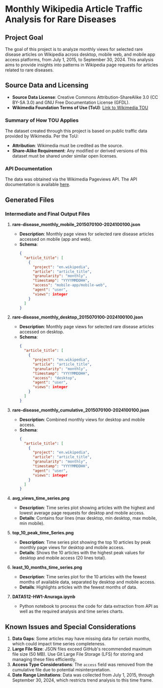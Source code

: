 # Monthly Wikipedia Article Traffic Analysis for Rare Diseases

## Project Goal
The goal of this project is to analyze monthly views for selected rare disease articles on Wikipedia across desktop, mobile web, and mobile app access platforms, from July 1, 2015, to September 30, 2024. This analysis aims to provide insights into patterns in Wikipedia page requests for articles related to rare diseases.

## Source Data and Licensing

- **Source Data License**: Creative Commons Attribution-ShareAlike 3.0 (CC BY-SA 3.0) and GNU Free Documentation License (GFDL).
- **Wikimedia Foundation Terms of Use (ToU)**: [Link to Wikimedia TOU](https://foundation.wikimedia.org/wiki/Terms_of_Use)

### Summary of How TOU Applies
The dataset created through this project is based on public traffic data provided by Wikimedia. Per the ToU:
- **Attribution**: Wikimedia must be credited as the source.
- **Share-Alike Requirement**: Any modified or derived versions of this dataset must be shared under similar open licenses.

### API Documentation
The data was obtained via the Wikimedia Pageviews API. The API documentation is available [here](https://wikitech.wikimedia.org/wiki/Analytics/AQS/Pageviews).

## Generated Files

### Intermediate and Final Output Files
1. **rare-disease_monthly_mobile_2015070100-2024100100.json**  
   - **Description**: Monthly page views for selected rare disease articles accessed on mobile (app and web).
   - **Schema**:
     ```json
     {
       "article_title": [
         {
           "project": "en.wikipedia",
           "article": "article_title",
           "granularity": "monthly",
           "timestamp": "YYYYMMDDHH",
           "access": "mobile-app/mobile-web",
           "agent": "user",
           "views": integer
         }
       ]
     }
     ```

2. **rare-disease_monthly_desktop_2015070100-2024100100.json**  
   - **Description**: Monthly page views for selected rare disease articles accessed on desktop.
   - **Schema**:
     ```json
     {
       "article_title": [
         {
           "project": "en.wikipedia",
           "article": "article_title",
           "granularity": "monthly",
           "timestamp": "YYYYMMDDHH",
           "access": "desktop",
           "agent": "user",
           "views": integer
         }
       ]
     }
     ```

3. **rare-disease_monthly_cumulative_2015070100-2024100100.json**  
   - **Description**: Combined monthly views for desktop and mobile access.
   - **Schema**:
     ```json
     {
       "article_title": [
         {
           "project": "en.wikipedia",
           "article": "article_title",
           "granularity": "monthly",
           "timestamp": "YYYYMMDDHH",
           "agent": "user",
           "views": integer
         }
       ]
     }
     ```

4. **avg_views_time_series.png**  
   - **Description**: Time series plot showing articles with the highest and lowest average page requests for desktop and mobile access.
   - **Details**: Contains four lines (max desktop, min desktop, max mobile, min mobile).

5. **top_10_peak_time_Series.png**  
   - **Description**: Time series plot showing the top 10 articles by peak monthly page views for desktop and mobile access.
   - **Details**: Shows the 10 articles with the highest peak values for desktop and mobile access (20 lines total).

6. **least_10_months_time_series.png**  
   - **Description**: Time series plot for the 10 articles with the fewest months of available data, separated by desktop and mobile access.
   - **Details**: Highlights articles with the fewest months of data.
  
7. **DATA512-HW1-Anuraga.ipynb**
   - Python notebook to process the code for data extraction from API as well as the required analysis and time series charts.

## Known Issues and Special Considerations

1. **Data Gaps**: Some articles may have missing data for certain months, which could impact time series completeness.
2. **Large File Size**: JSON files exceed GitHub's recommended maximum file size (50 MB). Use Git Large File Storage (LFS) for storing and managing these files efficiently.
3. **Access Type Considerations**: The `access` field was removed from the cumulative file due to potential misinterpretation.
4. **Date Range Limitations**: Data was collected from July 1, 2015, through September 30, 2024, which restricts trend analysis to this time frame.
